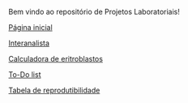 Bem vindo ao repositório de Projetos Laboratoriais!

<a href="https://bhcastro.github.io/Projetos/Lab/gestao/home/index/home.html" target="_blank">Página inicial</a>

<a href="https://bhcastro.github.io/Projetos/Lab/interanalista/index/hemato.html" target="_blank">Interanalista</a>

<a href="https://bhcastro.github.io/Projetos/Lab/calculadoras/index/calculadoras.html" target="_blank">Calculadora de eritroblastos</a>

<a href="https://bhcastro.github.io/Projetos/Lab/gestao/todo/index/index.html">To-Do list</a>

<a href="https://bhcastro.github.io/Projetos/Lab/gestao/qualidade_continua/reprodutibilidade/repro.html">Tabela de reprodutibilidade</a>

